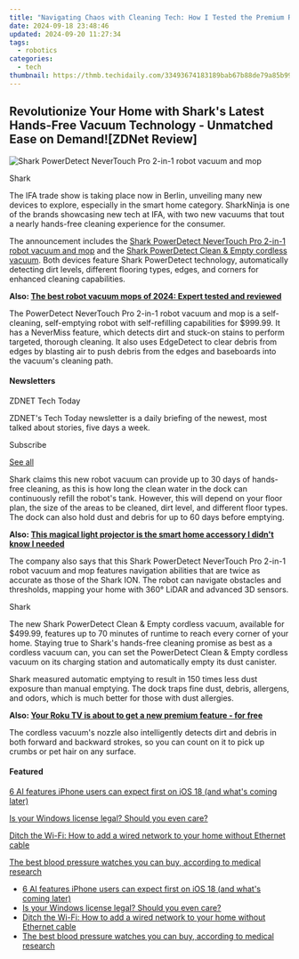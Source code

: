```yaml
---
title: "Navigating Chaos with Cleaning Tech: How I Tested the Premium Roomba for a Lively Home Full of Kids & Pets"
date: 2024-09-18 23:48:46
updated: 2024-09-20 11:27:34
tags:
  - robotics
categories:
  - tech
thumbnail: https://thmb.techidaily.com/33493674183189bab67b88de79a85b9996c293935f6ec3a823ac568973956aae.jpg
---
```


## Revolutionize Your Home with Shark's Latest Hands-Free Vacuum Technology - Unmatched Ease on Demand![ZDNet Review]

![Shark PowerDetect NeverTouch Pro 2-in-1 robot vacuum and mop](https://www.zdnet.com/a/img/resize/5e844022b3248d4f8d419711a0323db637b07771/2024/09/05/a3a13e8b-bf26-4426-8365-2ee3aacc3147/shark.jpg?auto=webp&precrop=1919,1078,x0,y2&width=1280)

Shark

The IFA trade show is taking place now in Berlin, unveiling many new devices to explore, especially in the smart home category. SharkNinja is one of the brands showcasing new tech at IFA, with two new vacuums that tout a nearly hands-free cleaning experience for the consumer.

The announcement includes the [Shark PowerDetect NeverTouch Pro 2-in-1 robot vacuum and mop](https://sharkclean.sjv.io/c/159047/476540/8359?&sharedid=zdnet&partnerpropertyid=1980086&u=https%3A%2F%2Fwww.sharkclean.com%2FzidRV2820ZE&subId1=zd-%5F%5FCOM%5FCLICK%5FID%5F%5F-dtp) and the [Shark PowerDetect Clean & Empty cordless vacuum](https://sharkclean.sjv.io/c/159047/476540/8359?&sharedid=zdnet&partnerpropertyid=1980086&u=https%3A%2F%2Fwww.sharkclean.com%2Fproducts%2Fshark-cordless-powerdetect-clean-empty-system-zidIP3251&subId1=zd-%5F%5FCOM%5FCLICK%5FID%5F%5F-dtp). Both devices feature Shark PowerDetect technology, automatically detecting dirt levels, different flooring types, edges, and corners for enhanced cleaning capabilities. 

**Also: [The best robot vacuum mops of 2024: Expert tested and reviewed](https://www.zdnet.com/home-and-office/kitchen-household/best-robot-vacuum-mop/)**

The PowerDetect NeverTouch Pro 2-in-1 robot vacuum and mop is a self-cleaning, self-emptying robot with self-refilling capabilities for $999.99\. It has a NeverMiss feature, which detects dirt and stuck-on stains to perform targeted, thorough cleaning. It also uses EdgeDetect to clear debris from edges by blasting air to push debris from the edges and baseboards into the vacuum's cleaning path. 

#### Newsletters

ZDNET Tech Today

ZDNET's Tech Today newsletter is a daily briefing of the newest, most talked about stories, five days a week.

 Subscribe

[See all](https://www.zdnet.com/newsletters/)

Shark claims this new robot vacuum can provide up to 30 days of hands-free cleaning, as this is how long the clean water in the dock can continuously refill the robot's tank. However, this will depend on your floor plan, the size of the areas to be cleaned, dirt level, and different floor types. The dock can also hold dust and debris for up to 60 days before emptying. 

**Also: [This magical light projector is the smart home accessory I didn't know I needed](https://www.zdnet.com/home-and-office/smart-home/this-magical-light-projector-is-the-smart-home-accessory-i-didnt-know-i-needed/)**

The company also says that this Shark PowerDetect NeverTouch Pro 2-in-1 robot vacuum and mop features navigation abilities that are twice as accurate as those of the Shark ION. The robot can navigate obstacles and thresholds, mapping your home with 360° LiDAR and advanced 3D sensors. 

Shark

The new Shark PowerDetect Clean & Empty cordless vacuum, available for $499.99, features up to 70 minutes of runtime to reach every corner of your home. Staying true to Shark's hands-free cleaning promise as best as a cordless vacuum can, you can set the PowerDetect Clean & Empty cordless vacuum on its charging station and automatically empty its dust canister. 

Shark measured automatic emptying to result in 150 times less dust exposure than manual emptying. The dock traps fine dust, debris, allergens, and odors, which is much better for those with dust allergies.

**Also: [Your Roku TV is about to get a new premium feature - for free](https://www.zdnet.com/home-and-office/home-entertainment/your-roku-tv-is-about-to-get-a-new-premium-feature-for-free/)**

The cordless vacuum's nozzle also intelligently detects dirt and debris in both forward and backward strokes, so you can count on it to pick up crumbs or pet hair on any surface.

#### Featured

[6 AI features iPhone users can expect first on iOS 18 (and what's coming later)](https://www.zdnet.com/article/6-ai-features-iphone-users-can-expect-first-on-ios-18-and-whats-coming-later/ "6 AI features iPhone users can expect first on iOS 18 (and what's coming later)")

[Is your Windows license legal? Should you even care?](https://www.zdnet.com/article/is-your-windows-license-legal-should-you-even-care/ "Is your Windows license legal? Should you even care?")

[Ditch the Wi-Fi: How to add a wired network to your home without Ethernet cable](https://www.zdnet.com/article/ditch-the-wi-fi-how-to-add-a-wired-network-to-your-home-without-ethernet-cable/ "Ditch the Wi-Fi: How to add a wired network to your home without Ethernet cable")

[The best blood pressure watches you can buy, according to medical research](https://www.zdnet.com/article/best-blood-pressure-watch/ "The best blood pressure watches you can buy, according to medical research")

* [6 AI features iPhone users can expect first on iOS 18 (and what's coming later)](https://www.zdnet.com/article/6-ai-features-iphone-users-can-expect-first-on-ios-18-and-whats-coming-later/ "6 AI features iPhone users can expect first on iOS 18 (and what's coming later)")
* [Is your Windows license legal? Should you even care?](https://www.zdnet.com/article/is-your-windows-license-legal-should-you-even-care/ "Is your Windows license legal? Should you even care?")
* [Ditch the Wi-Fi: How to add a wired network to your home without Ethernet cable](https://www.zdnet.com/article/ditch-the-wi-fi-how-to-add-a-wired-network-to-your-home-without-ethernet-cable/ "Ditch the Wi-Fi: How to add a wired network to your home without Ethernet cable")
* [The best blood pressure watches you can buy, according to medical research](https://www.zdnet.com/article/best-blood-pressure-watch/ "The best blood pressure watches you can buy, according to medical research")

<ins class="adsbygoogle"
     style="display:block"
     data-ad-format="autorelaxed"
     data-ad-client="ca-pub-7571918770474297"
     data-ad-slot="1223367746"></ins>



<ins class="adsbygoogle"
     style="display:block"
     data-ad-client="ca-pub-7571918770474297"
     data-ad-slot="8358498916"
     data-ad-format="auto"
     data-full-width-responsive="true"></ins>
